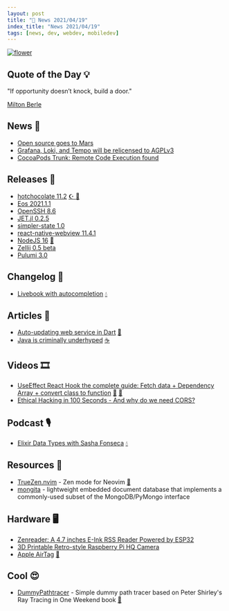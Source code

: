 ```yaml
---
layout: post
title: "📜 News 2021/04/19"
index_title: "News 2021/04/19"
tags: [news, dev, webdev, mobiledev]
---
```


<a href="https://daily-tech-news.github.io/2021/04/19/news.html">
  <img src="https://user-images.githubusercontent.com/430272/115492029-6406cb80-a237-11eb-9440-8b2575ac0c61.jpeg"
     alt="flower"
     class="image">
</a>

## Quote of the Day 💡

"If opportunity doesn’t knock, build a door."

[Milton Berle](https://en.wikipedia.org/wiki/Milton_Berle)

## News 📰

- [Open source goes to Mars](https://github.blog/2021-04-19-open-source-goes-to-mars/)
- [Grafana, Loki, and Tempo will be relicensed to AGPLv3](https://grafana.com/blog/2021/04/20/grafana-loki-tempo-relicensing-to-agplv3/)
- [CocoaPods Trunk: Remote Code Execution found](https://blog.cocoapods.org/CocoaPods-Trunk-RCE/)

## Releases 🥳

- [hotchocolate 11.2](https://github.com/ChilliCream/hotchocolate/releases/tag/11.2.0) [☪️ ](https://docs.microsoft.com/en-us/dotnet/csharp "#csharp #dotnet") [🔷](https://fsharp.org "#fsharp #dotnet")
- [Eos 2021.1.1](https://vircadia.com/2021/04/2021-1-1-eos-released/)
- [OpenSSH 8.6](https://lwn.net/Articles/853445/)
- [JET.jl 0.2.5](https://github.com/aviatesk/JET.jl/releases/tag/v0.2.5)
- [simpler-state 1.0](https://github.com/arnelenero/simpler-state/releases/tag/v1.0.0)
- [react-native-webview 11.4.1](https://github.com/react-native-webview/react-native-webview/releases/tag/v11.4.1)
- [NodeJS 16](https://nodejs.medium.com/node-js-16-available-now-7f5099a97e70) [🔶](https://www.ecma-international.org "#javascript")
- [Zellij 0.5 beta](https://zellij.dev/news/beta/)
- [Pulumi 3.0](https://www.pulumi.com/blog/pulumi-3-0/)

## Changelog 👀

- [Livebook with autocompletion](https://twitter.com/josevalim/status/1384563154634657794) [💧](https://elixir-lang.org "#elixirlang")

## Articles 📜

- [Auto-updating web service in Dart](https://felixblaschke.medium.com/auto-updating-web-service-in-dart-b091584da6ba) [🎯](https://dart.dev "#dartlang")
- [Java is criminally underhyped](https://jackson.sh/posts/2021-04-java-underrated/) [☕️](https://www.java.com "#java")

## Videos 🎞

- [UseEffect React Hook the complete guide: Fetch data + Dependency Array + convert class to function](https://www.youtube.com/watch?v=vXu5FSdq90s) [🔶](https://www.ecma-international.org "#javascript") [🔶](https://reactjs.org "#reactjs")
- [Ethical Hacking in 100 Seconds - And why do we need CORS?](https://www.youtube.com/watch?v=v969_M6cWk0)

## Podcast 🎙

- [Elixir Data Types with Sasha Fonseca](https://thinkingelixir.com/podcast-episodes/044-elixir-data-types-with-sasha-fonseca/) [💧](https://elixir-lang.org "#elixirlang")

## Resources 🎪

- [TrueZen.nvim](https://github.com/kdav5758/TrueZen.nvim) - Zen mode for Neovim [🍃](https://neovim.io "#neovim")
- [mongita](https://github.com/scottrogowski/mongita) - lightweight embedded document database that implements a commonly-used subset of the MongoDB/PyMongo interface

## Hardware 🖥

- [Zenreader: A 4.7 inches E-Ink RSS Reader Powered by ESP32](https://www.tnhh.net/posts/zenreader-4.7-in-rss-eink-reader.html)
- [3D Printable Retro-style Raspberry Pi HQ Camera](https://ruha.camera/)
- [Apple AirTag](https://www.apple.com/newsroom/2021/04/apple-introduces-airtag/) [🍎](https://http://www.apple.com "#apple")

## Cool 😍

- [DummyPathtracer](https://github.com/prekel/DummyPathtracer) - Simple dummy path tracer based on Peter Shirley's Ray Tracing in One Weekend book [🔷](https://fsharp.org "#fsharp #dotnet")
